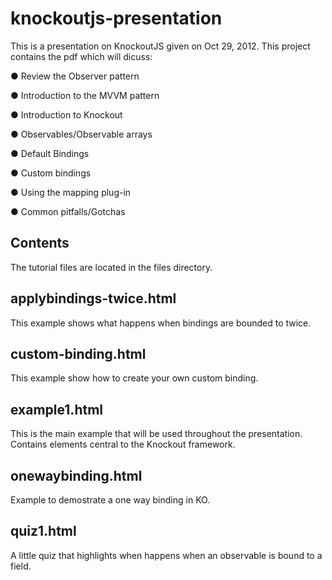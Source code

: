 knockoutjs-presentation
=======================

This is a presentation on KnockoutJS given on Oct 29, 2012. This project contains the pdf which will dicuss:

● Review the Observer pattern

● Introduction to the MVVM pattern

● Introduction to Knockout

● Observables/Observable arrays

● Default Bindings

● Custom bindings

● Using the mapping plug-in

● Common pitfalls/Gotchas


Contents
--------
The tutorial files are located in the files directory.

applybindings-twice.html
------------------------
This example shows what happens when bindings are bounded to twice.

custom-binding.html
-----------------------
This example show how to create your own custom binding.

example1.html
-------------
This is the main example that will be used throughout the presentation. Contains elements central to the Knockout framework.

onewaybinding.html
------------------
Example to demostrate a one way binding in KO.

quiz1.html
----------
A little quiz that highlights when happens when an observable is bound to a field.
